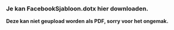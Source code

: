 ### Je kan FacebookSjabloon.dotx hier downloaden.
**Deze kan niet geupload worden als PDF, sorry voor het ongemak.**
